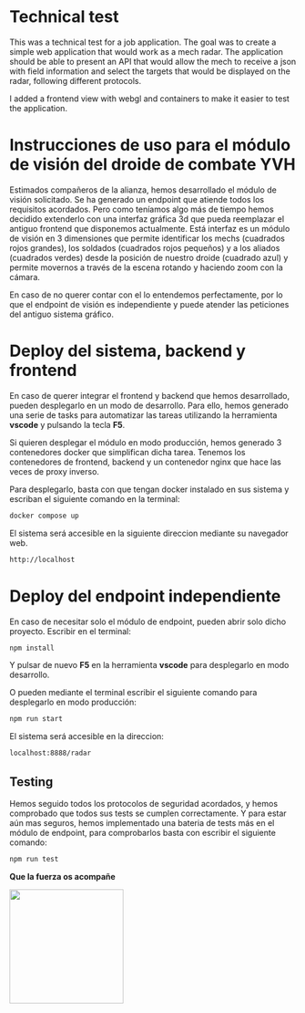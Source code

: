# Technical test

This was a technical test for a job application. The goal was to create a simple web application that would work as a mech radar. The application should be able to present an API that would allow the mech to receive a json with field information and select the targets that would be displayed on the radar, following different protocols.

I added a frontend view with webgl and  containers to make it easier to test the application.


# Instrucciones de uso para el módulo de visión del droide de combate YVH

Estimados compañeros de la alianza, hemos desarrollado el módulo de visión solicitado. 
Se ha generado un endpoint que atiende todos los requisitos acordados. Pero como teníamos algo más de tiempo hemos decidido extenderlo con una interfaz gráfica 3d que pueda reemplazar el antiguo frontend que disponemos actualmente.
Está interfaz es un módulo de visión en 3 dimensiones que permite identificar los mechs (cuadrados rojos grandes), los soldados (cuadrados rojos pequeños) y a los aliados (cuadrados verdes) desde la posición de nuestro droide (cuadrado azul) y permite movernos a través de la escena rotando y haciendo zoom con la cámara.

En caso de no querer contar con el lo entendemos perfectamente, por lo que el endpoint de visión es independiente y puede atender las peticiones del antiguo sistema gráfico.

# Deploy del sistema, backend y frontend

En caso de querer integrar el frontend y backend que hemos desarrollado, pueden desplegarlo en un modo de desarrollo.  Para ello, hemos generado una serie de tasks para automatizar las tareas utilizando la herramienta **vscode** y pulsando la tecla **F5**.

Si quieren desplegar el módulo en modo producción, hemos generado 3 contenedores docker que simplifican dicha tarea. Tenemos los contenedores de frontend, backend y un contenedor nginx que hace las veces de proxy inverso.

Para desplegarlo, basta con que tengan docker instalado en sus sistema y escriban el siguiente comando en la terminal:

```bash
docker compose up
```

El sistema será accesible en la siguiente direccion mediante su navegador web.
```bash
http://localhost
```

# Deploy del endpoint independiente

En caso de necesitar solo el módulo de endpoint, pueden abrir solo dicho proyecto.
Escribir en el terminal:
```bash
npm install
```
Y pulsar de nuevo **F5** en la herramienta **vscode** para desplegarlo en modo desarrollo.

O pueden mediante el terminal escribir el siguiente comando para desplegarlo en modo producción:

```bash
npm run start
```
El sistema será accesible en la direccion:

```bash
localhost:8888/radar
```

## Testing

Hemos seguido todos los protocolos de seguridad acordados, y hemos comprobado que todos sus tests se cumplen correctamente. Y para estar aún mas seguros, hemos implementado una bateria de tests más en el módulo de endpoint, para comprobarlos basta con escribir el siguiente comando:

```bash
npm run test
```
**Que la fuerza os acompañe**


<img src="https://upload.wikimedia.org/wikipedia/commons/thumb/2/2a/Rebel_Alliance_logo.svg/1280px-Rebel_Alliance_logo.svg.png" width="200">


